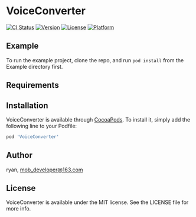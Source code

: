 # VoiceConverter

[![CI Status](https://img.shields.io/travis/ryan/VoiceConverter.svg?style=flat)](https://travis-ci.org/ryan/VoiceConverter)
[![Version](https://img.shields.io/cocoapods/v/VoiceConverter.svg?style=flat)](https://cocoapods.org/pods/VoiceConverter)
[![License](https://img.shields.io/cocoapods/l/VoiceConverter.svg?style=flat)](https://cocoapods.org/pods/VoiceConverter)
[![Platform](https://img.shields.io/cocoapods/p/VoiceConverter.svg?style=flat)](https://cocoapods.org/pods/VoiceConverter)

## Example

To run the example project, clone the repo, and run `pod install` from the Example directory first.

## Requirements

## Installation

VoiceConverter is available through [CocoaPods](https://cocoapods.org). To install
it, simply add the following line to your Podfile:

```ruby
pod 'VoiceConverter'
```

## Author

ryan, mob_developer@163.com

## License

VoiceConverter is available under the MIT license. See the LICENSE file for more info.
